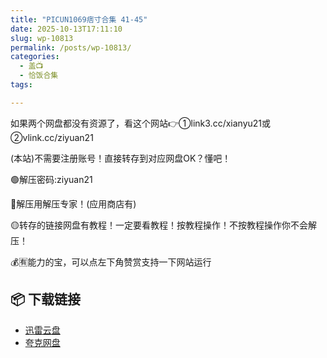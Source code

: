 ```yaml
---
title: "PICUN1069痞寸合集 41-45"
date: 2025-10-13T17:11:10
slug: wp-10813
permalink: /posts/wp-10813/
categories:
  - 盖📺
  - 恰饭合集
tags:

---
```


如果两个网盘都没有资源了，看这个网站👉①link3.cc/xianyu21或②vlink.cc/ziyuan21

(本站)不需要注册账号！直接转存到对应网盘OK？懂吧！

🟢解压密码:ziyuan21

🔵解压用解压专家！(应用商店有)

🟡转存的链接网盘有教程！一定要看教程！按教程操作！不按教程操作你不会解压！

💰🈶能力的宝，可以点左下角赞赏支持一下网站运行

## 📦 下载链接
- [迅雷云盘](https://blziyuan21.com/pay-download/10813?key=32fc5a7ade&down_id=0)
- [夸克网盘](https://blziyuan21.com/pay-download/10813?key=32fc5a7ade&down_id=1)

